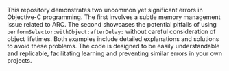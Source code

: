This repository demonstrates two uncommon yet significant errors in Objective-C programming. The first involves a subtle memory management issue related to ARC. The second showcases the potential pitfalls of using `performSelector:withObject:afterDelay:` without careful consideration of object lifetimes.  Both examples include detailed explanations and solutions to avoid these problems. The code is designed to be easily understandable and replicable, facilitating learning and preventing similar errors in your own projects.